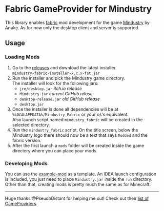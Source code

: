 # Fabric GameProvider for Mindustry

This library enables [fabric](https://fabricmc.net/) mod development for the
game [Mindustry](https://mindustrygame.github.io/) by Anuke. As for now only the desktop client and server is supported.

## Usage

### Loading Mods

1. Go to the [releases](https://github.com/Qendolin/mindustry-fabric-loader/releases) and download the latest
   installer.  
   `mindustry-fabric-installer-x.x.x-fat.jar`
2. Run the installer and pick the Mindustry game directory.  
   The installer will look for the following jars:
    - `jre/desktop.jar` *itch.io release*
    - `Mindustry.jar` *current GitHub relase*
    - `desktop-release.jar` *old GitHub release*
    - `desktop.jar`
3. Once the installer is done all dependencies will be at `%LOCALAPPDATA%/Mindustry_Fabric` or your os's equivalent.  
   Also launch script named `mindustry_fabric` will be created in the selected directory.
4. Run the `mindustry_fabric` script. On the title screen, below the Mindustry logo there should now be a text that
   says `Modded` and the fabric version.
5. After the first launch a `mods` folder will be created inside the game directory where you can place your mods.

### Developing Mods

You can use the [example-mod](./example-mod) as a template. 
An IDEA launch configuration is included, you just need to place `Mindustry.jar` inside the `run` directory.
Other than that, creating mods is pretty much the same as for Minecraft.

---

Huge thanks @PseudoDistant for helping me out! Check out their [list of GameProviders](https://github.com/PseudoDistant/Game_Providers_List/blob/main/index.md).
